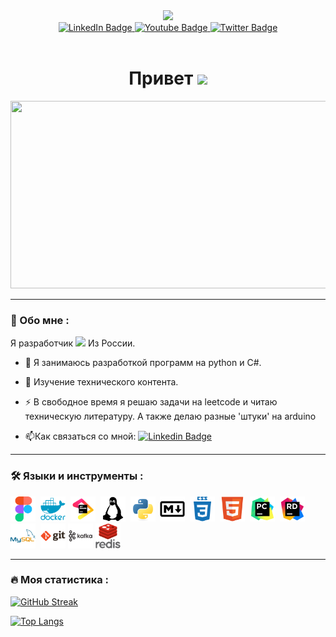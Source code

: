 <div id="header" align="center">
  <img src="https://media.giphy.com/media/eg4q8ka6zQuQ2qgKwe/giphy.gif" width="300"/>

  <div id="badges">
  <a href="https://t.me/ProgMaksim">
    <img src="https://img.shields.io/badge/Telegram-blue?style=for-the-badge&logo=Telegram&logoColor=white" alt="LinkedIn Badge"/>
  </a>
  <a href="https://discord.com/channels/@максим2200">
    <img src="https://img.shields.io/badge/Dicord-darkblue?style=for-the-badge&logo=Discord&logoColor=white" alt="Youtube Badge"/>
  </a>
  <a href="https://vk.com/maksim_beloglazov">
    <img src="https://img.shields.io/badge/VK-blue?style=for-the-badge&logo=VK&logoColor=white" alt="Twitter Badge"/>
  </a>
</div>
<img src="https://komarev.com/ghpvc/?username=Prog-Maksim&style=flat-square&color=blue" alt=""/>

<h1>
  Привет 
  <img src="https://media.giphy.com/media/v1.Y2lkPTc5MGI3NjExY3BsMGM1anlyMmc0dndtMW5kMWpoc3JxaHJ1OXgzMTFrbnVjaTdscCZlcD12MV9pbnRlcm5hbF9naWZfYnlfaWQmY3Q9cw/hvRJCLFzcasrR4ia7z/giphy.gif" width="30px"/>
</h1>

<div align="center">
  <img src="https://media.giphy.com/media/3oKIPEqDGUULpEU0aQ/giphy.gif" width="600" height="300"/>
</div>
</div>

---

### :adult: Обо мне :
Я разработчик <img src="https://media.giphy.com/media/WUlplcMpOCEmTGBtBW/giphy.gif" width="30"> Из России.

- :telescope: Я занимаюсь разработкой программ на python и C#.

- :seedling: Изучение технического контента.

- :zap: В свободное время я решаю задачи на leetcode и читаю техническую литературу. А также делаю разные 'штуки' на arduino

- :mailbox:Как связаться со мной: [![Linkedin Badge](https://img.shields.io/badge/Telegram-blue?logo=Telegram&logoColor=white)](https://t.me/ProgMaksim)

---

### :hammer_and_wrench: Языки и инструменты :

<div>
  <img src="https://github.com/devicons/devicon/blob/master/icons/figma/figma-original.svg" title="Figma" alt="Figma" width="40" height="40"/>&nbsp;
  <img src="https://github.com/devicons/devicon/blob/master/icons/docker/docker-plain-wordmark.svg" title="Docker" alt="Docker" width="40" height="40"/>&nbsp;
  <img src="https://github.com/devicons/devicon/blob/master/icons/jetbrains/jetbrains-original.svg" title="JetBrains" alt="JetBrains" width="40" height="40"/>&nbsp;
  <img src="https://github.com/devicons/devicon/blob/master/icons/linux/linux-plain.svg" title="Linux" alt="Linux" width="40" height="40"/>&nbsp;
  <img src="https://github.com/devicons/devicon/blob/master/icons/python/python-original.svg" title="Python" alt="Python" width="40" height="40"/>&nbsp;
  <img src="https://github.com/devicons/devicon/blob/master/icons/markdown/markdown-original.svg" title="Markdown" alt="Markdown" width="40" height="40"/>&nbsp;
  <img src="https://github.com/devicons/devicon/blob/master/icons/css3/css3-plain-wordmark.svg"  title="CSS" alt="CSS" width="40" height="40"/>&nbsp;
  <img src="https://github.com/devicons/devicon/blob/master/icons/html5/html5-original.svg" title="HTML5" alt="HTML" width="40" height="40"/>&nbsp;
  <img src="https://github.com/devicons/devicon/blob/master/icons/pycharm/pycharm-original.svg" title="PyCharm" alt="PyCharm" width="40" height="40"/>&nbsp;
  <img src="https://github.com/devicons/devicon/blob/master/icons/rider/rider-original.svg" title="Git" **alt="Git" width="40" height="40"/>
  <img src="https://github.com/devicons/devicon/blob/master/icons/mysql/mysql-original-wordmark.svg" title="MySQL"  alt="MySQL" width="40" height="40"/>&nbsp;
  <img src="https://github.com/devicons/devicon/blob/master/icons/git/git-original-wordmark.svg" title="Git" **alt="Git" width="40" height="40"/>
  <img src="https://github.com/devicons/devicon/blob/master/icons/apachekafka/apachekafka-original-wordmark.svg" title="Git" **alt="Git" width="40" height="40"/>
  <img src="https://github.com/devicons/devicon/blob/master/icons/redis/redis-original-wordmark.svg" title="Git" **alt="Git" width="40" height="40"/>
</div>

---

### :fire: Моя статистика :

[![GitHub Streak](http://github-readme-streak-stats.herokuapp.com?user=Prog-Maksim&theme=dark&background=000000)](https://git.io/streak-stats)

[![Top Langs](https://github-readme-stats.vercel.app/api/top-langs/?username=Prog-Maksim&layout=compact&theme=vision-friendly-dark)](https://github.com/anuraghazra/github-readme-stats)

